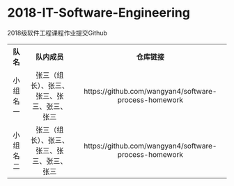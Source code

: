 # 2018-IT-Software-Engineering
2018级软件工程课程作业提交Github


<div>
  <table border="0" style="text-align:center">
    <tr>
      <th>队名 </th>
      <th>队内成员</th>
      <th>仓库链接</th>
    </tr>
    <tr>
      <td>小组名一</td>
      <td>张三（组长）、张三、张三、张三、张三、张三</td>
      <td>https://github.com/wangyan4/software-process-homework</td>
    </tr>
	<tr>
      <td>小组名二</td>
      <td>张三（组长）、张三、张三、张三、张三、张三</td>
      <td>https://github.com/wangyan4/software-process-homework</td>
    </tr>
  </table>
</div>
